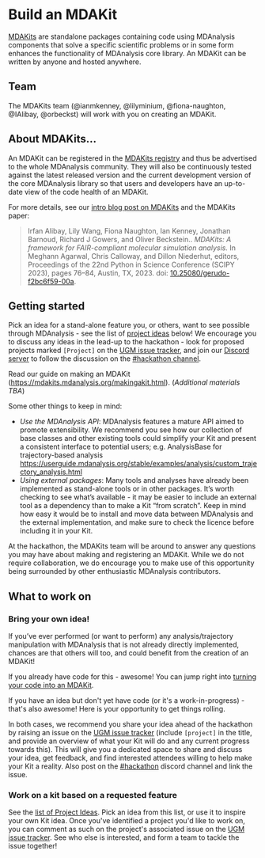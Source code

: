 # Build an MDAKit

[MDAKits](https://mdakits.mdanalysis.org/) are
standalone packages containing code using MDAnalysis components that
solve a specific scientific problems or in some form enhances the
functionality of MDAnalysis core library. An MDAKit can be written by
anyone and hosted anywhere.

## Team

The MDAKits team (@ianmkenney, @lilyminium, @fiona-naughton, @IAlibay,
@orbeckst) will work with you on creating an MDAKit.


## About MDAKits...

An MDAKit can be registered in the [MDAKits
registry](https://mdakits.mdanalysis.org/mdakits.html) and thus be
advertised to the whole MDAnalysis community. They will also be
continuously tested against the latest released version and the
current development version of the core MDAnalysis library so that
users and developers have an up-to-date view of the code health of an
MDAKit.

For more details, see our [intro blog post on
MDAKits](https://www.mdanalysis.org/2022/08/24/mdakits-intro/) and the
MDAKits paper: 

> Irfan Alibay, Lily Wang, Fiona Naughton, Ian Kenney, Jonathan Barnoud, 
  Richard J Gowers, and Oliver Beckstein.. *MDAKits: A framework for
  FAIR-compliant molecular simulation analysis.* In Meghann Agarwal,
  Chris Calloway, and Dillon Niederhut, editors, Proceedings of the
  22nd Python in Science Conference (SCIPY 2023), pages 76–84, Austin,
  TX, 2023. doi:
  [10.25080/gerudo-f2bc6f59-00a](https://doi.org/10.25080/gerudo-f2bc6f59-00a).

## Getting started

Pick an idea for a stand-alone feature you, or others, want to see 
possible through MDAnalysis - see the list of 
[project ideas](#work-on-a-kit-based-on-a-requested-feature) below!
We encourage you to discuss any ideas in the lead-up to the hackathon -
look for proposed projects marked `[Project]` on the 
[UGM issue tracker][issue-tracker], and join our [Discord server][discord]
to follow the discussion on the [#hackathon channel][hackathon-channel].

Read our guide on making an MDAKit (https://mdakits.mdanalysis.org/makingakit.html).
(*Additional materials TBA*)

Some other things to keep in mind:
- *Use the MDAnalysis API*: MDAnalysis features a mature API aimed to
promote extensibility. We recommend you see how our collection of base
classes and other existing tools could simplify your Kit and present a
consistent interface to potential users; e.g.  AnalysisBase for
trajectory-based analysis
https://userguide.mdanalysis.org/stable/examples/analysis/custom_trajectory_analysis.html
- *Using external packages*: Many tools and analyses have already been
implemented as stand-alone tools or in other packages. It’s worth
checking to see what’s available - it may be easier to include an external
tool as a dependency than to make a Kit “from scratch”. Keep in mind how
easy it would be to install and move data between MDAnalysis and the
external implementation, and make sure to check the licence
before including it in your Kit.


At the hackathon, the MDAKits team will be around to answer any questions
you may have about making and registering an MDAKit. While we do not require
collaboration, we do encourage you to make use of this opportunity being
surrounded by other enthusiastic MDAnalysis contributors.

## What to work on

### Bring your own idea!

If you’ve ever performed (or want to perform) any analysis/trajectory 
manipulation with MDAnalysis that is not already directly implemented, 
chances are that others will too, and could benefit from the creation 
of an MDAKit! 

If you already have code for this - awesome! You can jump right into 
[turning your code into an MDAKit](https://mdakits.mdanalysis.org/makingakit.html).

If you have an idea but don't yet have code (or it's a work-in-progress) - 
that's also awesome! Here is your opportunity to get things rolling.

In both cases, we recommend you share your idea ahead of the hackathon
by raising an issue on the [UGM issue tracker][issue-tracker] (include
`[project]` in the title, and provide an overview of what your Kit will 
do and any current progress towards this). This will give you a dedicated 
space to share and discuss your idea, get feedback, and 
find interested attendees willing to help make your Kit a reality.
Also post on the [#hackathon][hackathon-channel] discord channel and link 
the issue.


### Work on a kit based on a requested feature

See the [list of Project Ideas](./projects.md). Pick an idea from this
list, or use it to inspire your own Kit idea. Once you've identified a
project you'd like to work on, you can comment as such on the project's
associated issue on the [UGM issue tracker][issue-tracker]. See who else 
is interested, and form a team to tackle the issue together!

[discord]: https://discord.com/invite/sAKgZZnPv4
[hackathon-channel]: https://discord.com/channels/807348386012987462/1152628719354118205
[issue-tracker]: https://github.com/MDAnalysis/UGM2023/issues
